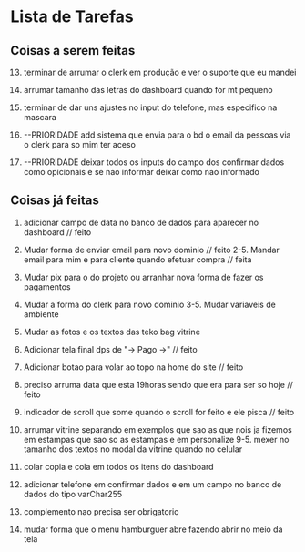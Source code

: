 # Lista de Tarefas

## Coisas a serem feitas

13. terminar de arrumar o clerk em produção e ver o suporte que eu mandei

14. arrumar tamanho das letras do dashboard quando for mt pequeno

15. terminar de dar uns ajustes no input do telefone, mas especifico na mascara

16. --PRIORIDADE add sistema que envia para o bd o email da pessoas via o clerk para so mim ter aceso

17. --PRIORIDADE deixar todos os inputs do campo dos confirmar dados como opicionais e se nao informar deixar como nao informado

## Coisas já feitas

1. adicionar campo de data no banco de dados para aparecer no dashboard // feito

2. Mudar forma de enviar email para novo dominio // feito
   2-5. Mandar email para mim e para cliente quando efetuar compra // feita

3. Mudar pix para o do projeto ou arranhar nova forma de fazer os pagamentos

4. Mudar a forma do clerk para novo dominio
   3-5. Mudar variaveis de ambiente

5. Mudar as fotos e os textos das teko bag vitrine

6. Adicionar tela final dps de "-> Pago ->" // feito

7. Adicionar botao para volar ao topo na home do site // feito

8. preciso arruma data que esta 19horas sendo que era para ser so hoje // feito

9. indicador de scroll que some quando o scroll for feito e ele pisca // feito

10. arrumar vitrine separando em exemplos que sao as que nois ja fizemos em estampas que sao so as estampas e em personalize
    9-5. mexer no tamanho dos textos no modal da vitrine quando no celular

11. colar copia e cola em todos os itens do dashboard

12. adicionar telefone em confirmar dados e em um campo no banco de dados do tipo varChar255

13. complemento nao precisa ser obrigatorio

14. mudar forma que o menu hamburguer abre fazendo abrir no meio da tela
